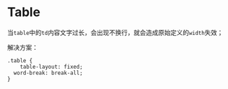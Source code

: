 # Table

当`table`中的`td`内容文字过长，会出现不换行，就会造成原始定义的`width`失效；

解决方案：

```less
.table {
	table-layout: fixed;
  word-break: break-all;
}
```

